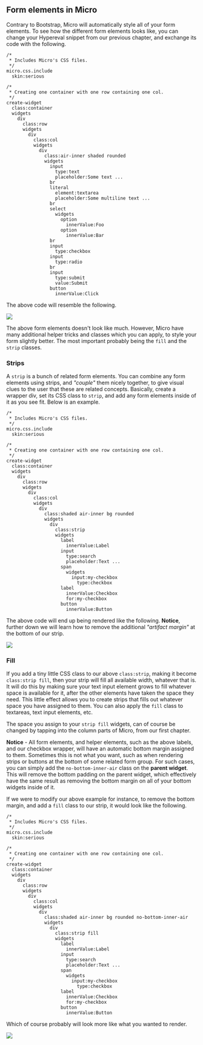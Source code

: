 ## Form elements in Micro

Contrary to Bootstrap, Micro will automatically style all of your form elements. To see how 
the different form elements looks like, you can change your Hypereval snippet from our 
previous chapter, and exchange its code with the following.

```hyperlambda
/*
 * Includes Micro's CSS files.
 */
micro.css.include
  skin:serious

/*
 * Creating one container with one row containing one col.
 */
create-widget
  class:container
  widgets
    div
      class:row
      widgets
        div
          class:col
          widgets
            div
              class:air-inner shaded rounded
              widgets
                input
                  type:text
                  placeholder:Some text ...
                br
                literal
                  element:textarea
                  placeholder:Some multiline text ...
                br
                select
                  widgets
                    option
                      innerValue:Foo
                    option
                      innerValue:Bar
                br
                input
                  type:checkbox
                input
                  type:radio
                br
                input
                  type:submit
                  value:Submit
                button
                  innerValue:Click
```

The above code will resemble the following.

<img style="display:block;margin-left:auto;margin-right:auto;max-width:100%;" src="https://phosphorusfive.files.wordpress.com/2018/01/micro-forms-screenshot.png" />

The above form elements doesn't look like much. However, Micro have many additional helper tricks and classes
which you can apply, to style your form slightly better. The most important probably being the `fill` and the `strip` classes.

### Strips

A `strip` is a bunch of related form elements. You can combine any form elements using strips, and _"couple"_ them
nicely together, to give visual clues to the user that these are related concepts. Basically, create a wrapper
div, set its CSS class to `strip`, and add any form elements inside of it as you see fit. Below is an example.

```hyperlambda
/*
 * Includes Micro's CSS files.
 */
micro.css.include
  skin:serious

/*
 * Creating one container with one row containing one col.
 */
create-widget
  class:container
  widgets
    div
      class:row
      widgets
        div
          class:col
          widgets
            div
              class:shaded air-inner bg rounded
              widgets
                div
                  class:strip
                  widgets
                    label
                      innerValue:Label
                    input
                      type:search
                      placeholder:Text ...
                    span
                      widgets
                        input:my-checkbox
                          type:checkbox
                    label
                      innerValue:Checkbox
                      for:my-checkbox
                    button
                      innerValue:Button
```

The above code will end up being rendered like the following. **Notice**, further down we will learn how to remove the additional
_"artifact margin"_ at the bottom of our strip.

<img style="display:block;margin-left:auto;margin-right:auto;max-width:100%;" src="https://phosphorusfive.files.wordpress.com/2018/01/micro-strips-screenshot.png" />

### Fill

If you add a tiny little CSS class to our above `class:strip`, making it become `class:strip fill`,
then your strip will fill all available width, whatever that is. It will do this by making sure your
text input element grows to fill whatever space is available for it, after the other elements have taken the
space they need. This little effect allows you to create strips that fills out whatever space you have
assigned to them. You can also apply the `fill` class to textareas, text input elements, etc.

The space you assign to your `strip fill` widgets, can of course be changed by tapping into the column parts
of Micro, from our first chapter.

**Notice** - All form elements, and helper elements, such as the above labels, and our checkbox wrapper,
will have an automatic bottom margin assigned to them. Sometimes this is not what you want, such as when
rendering strips or buttons at the bottom of some related form group. For such cases, you can simply
add the `no-bottom-inner-air` class on the **parent widget**. This will remove the bottom padding on the
parent widget, which effectively have the same result as removing the bottom margin on all of your bottom
widgets inside of it.

If we were to modify our above example for instance, to remove the bottom margin, and add a `fill` 
class to our strip, it would look like the following.

```hyperlambda
/*
 * Includes Micro's CSS files.
 */
micro.css.include
  skin:serious

/*
 * Creating one container with one row containing one col.
 */
create-widget
  class:container
  widgets
    div
      class:row
      widgets
        div
          class:col
          widgets
            div
              class:shaded air-inner bg rounded no-bottom-inner-air
              widgets
                div
                  class:strip fill
                  widgets
                    label
                      innerValue:Label
                    input
                      type:search
                      placeholder:Text ...
                    span
                      widgets
                        input:my-checkbox
                          type:checkbox
                    label
                      innerValue:Checkbox
                      for:my-checkbox
                    button
                      innerValue:Button
```

Which of course probably will look more like what you wanted to render.

<img style="display:block;margin-left:auto;margin-right:auto;max-width:100%;" src="https://phosphorusfive.files.wordpress.com/2018/01/micro-fill-remove-bottom-margin.png" />


